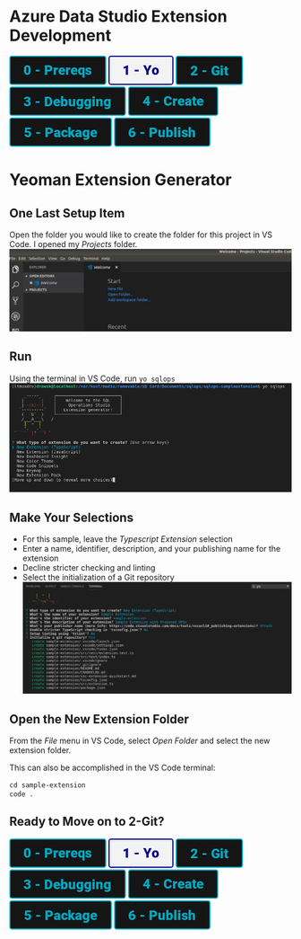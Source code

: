 # Azure Data Studio Extension Development

[![Prereqs](/images/buttons/button_prereqs.png)](0-Prereqs.md)
[![Prereqs](/images/buttons2/button_yo.png)](1-Yo.md)
[![Prereqs](/images/buttons/button_git.png)](2-Git.md)
[![Prereqs](/images/buttons/button_debugging.png)](3-Debugging.md)
[![Prereqs](/images/buttons/button_create.png)](4-CodeCreate.md)
[![Prereqs](/images/buttons/button_package.png)](5-Package.md)
[![Prereqs](/images/buttons/button_publish.png)](6-Publish.md)


# Yeoman Extension Generator

## One Last Setup Item
Open the folder you would like to create the folder for this project in VS Code. I opened my *Projects* folder.
![Open Folder](/images/1/open_folder2.png)

## Run
Using the terminal in VS Code, run `yo sqlops`
![Open Folder](/images/1/yo_sqlops.png)

## Make Your Selections
- For this sample, leave the *Typescript Extension* selection
- Enter a name, identifier, description, and your publishing name for the extension
- Decline stricter checking and linting
- Select the initialization of a Git repository
![Open Folder](/images/1/yo_sqlops_2.png)

## Open the New Extension Folder
From the *File* menu in VS Code, select *Open Folder* and select the new extension folder.

This can also be accomplished in the VS Code terminal:
```
cd sample-extension
code .
```

## Ready to Move on to 2-Git?
[![Prereqs](/images/buttons/button_prereqs.png)](0-Prereqs.md)
[![Prereqs](/images/buttons2/button_yo.png)](1-Yo.md)
[![Prereqs](/images/buttons/button_git.png)](2-Git.md)
[![Prereqs](/images/buttons/button_debugging.png)](3-Debugging.md)
[![Prereqs](/images/buttons/button_create.png)](4-CodeCreate.md)
[![Prereqs](/images/buttons/button_package.png)](5-Package.md)
[![Prereqs](/images/buttons/button_publish.png)](6-Publish.md)